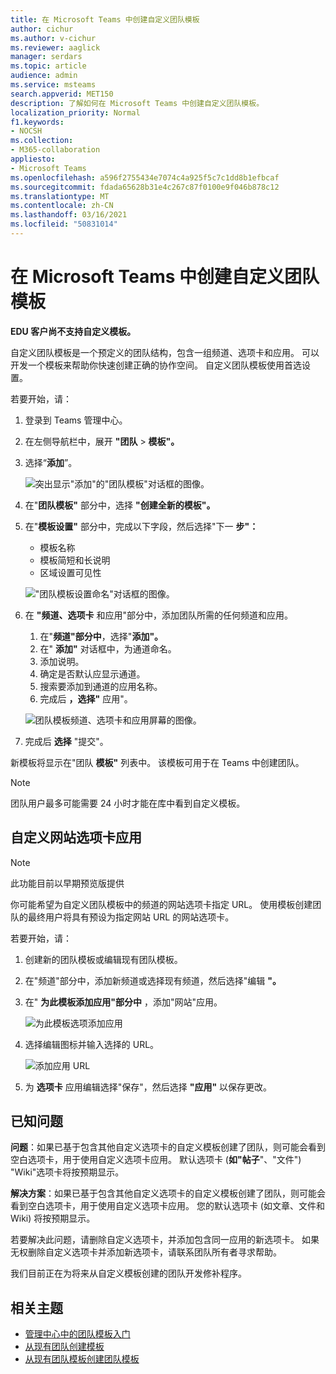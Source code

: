 ```yaml
---
title: 在 Microsoft Teams 中创建自定义团队模板
author: cichur
ms.author: v-cichur
ms.reviewer: aaglick
manager: serdars
ms.topic: article
audience: admin
ms.service: msteams
search.appverid: MET150
description: 了解如何在 Microsoft Teams 中创建自定义团队模板。
localization_priority: Normal
f1.keywords:
- NOCSH
ms.collection:
- M365-collaboration
appliesto:
- Microsoft Teams
ms.openlocfilehash: a596f2755434e7074c4a925f5c7c1dd8b1efbcaf
ms.sourcegitcommit: fdada65628b31e4c267c87f0100e9f046b878c12
ms.translationtype: MT
ms.contentlocale: zh-CN
ms.lasthandoff: 03/16/2021
ms.locfileid: "50831014"
---
```

# <a name="create-a-custom-team-template-in-microsoft-teams"></a>在 Microsoft Teams 中创建自定义团队模板

**EDU 客户尚不支持自定义模板。**

自定义团队模板是一个预定义的团队结构，包含一组频道、选项卡和应用。 可以开发一个模板来帮助你快速创建正确的协作空间。 自定义团队模板使用首选设置。  

若要开始，请：

1. 登录到 Teams 管理中心。

2. 在左侧导航栏中，展开 **"团队**  >  **模板"。**

3. 选择“**添加**”。

    ![突出显示"添加"的"团队模板"对话框的图像。](media/team-templates-new.png)

4. 在"**团队模板"** 部分中，选择 **"创建全新的模板"。**

5. 在"**模板设置"** 部分中，完成以下字段，然后选择"下一 **步"：**
    - 模板名称
    - 模板简短和长说明
    - 区域设置可见性  

    !["团队模板设置命名"对话框的图像。](media/template-add-a-name.png)

6. 在 **"频道、选项卡** 和应用"部分中，添加团队所需的任何频道和应用。

    1. 在"**频道"部分中**，选择"**添加"。**
    2. 在" **添加"** 对话框中，为通道命名。
    3. 添加说明。
    4. 确定是否默认应显示通道。
    5. 搜索要添加到通道的应用名称。
    6. 完成后 **，选择"** 应用"。

    ![团队模板频道、选项卡和应用屏幕的图像。](media/template-channels-tabs-apps.png)

8. 完成后 **选择** "提交"。

新模板将显示在"团队 **模板"** 列表中。 该模板可用于在 Teams 中创建团队。

> [!Note]
> 团队用户最多可能需要 24 小时才能在库中看到自定义模板。

## <a name="customizing-website-tab-apps"></a>自定义网站选项卡应用

> [!Note]
> 此功能目前以早期预览版提供

你可能希望为自定义团队模板中的频道的网站选项卡指定 URL。 使用模板创建团队的最终用户将具有预设为指定网站 URL 的网站选项卡。

若要开始，请：

1. 创建新的团队模板或编辑现有团队模板。

2. 在"频道"部分中，添加新频道或选择现有频道，然后选择"编辑 **"。**

3. 在" **为此模板添加应用"部分中** ，添加"网站"应用。

    ![为此模板选项添加应用](media/add-an-app-template.png)

4. 选择编辑图标并输入选择的 URL。

    ![添加应用 URL](media/add-url-app-template.png)

5. 为 **选项卡** 应用编辑选择"保存"，然后选择 **"应用"** 以保存更改。

## <a name="known-issues"></a>已知问题

**问题**：如果已基于包含其他自定义选项卡的自定义模板创建了团队，则可能会看到空白选项卡，用于使用自定义选项卡应用。 默认选项卡 (**如"帖子**"、"文件") "Wiki"选项卡将按预期显示。  

**解决方案**：如果已基于包含其他自定义选项卡的自定义模板创建了团队，则可能会看到空白选项卡，用于使用自定义选项卡应用。 您的默认选项卡 (如文章、文件和 Wiki) 将按预期显示。

若要解决此问题，请删除自定义选项卡，并添加包含同一应用的新选项卡。 如果无权删除自定义选项卡并添加新选项卡，请联系团队所有者寻求帮助。

我们目前正在为将来从自定义模板创建的团队开发修补程序。

## <a name="related-topics"></a>相关主题

- [管理中心中的团队模板入门](get-started-with-teams-templates-in-the-admin-console.md)
- [从现有团队创建模板](create-template-from-existing-team.md)
- [从现有团队模板创建团队模板](create-template-from-existing-template.md)
